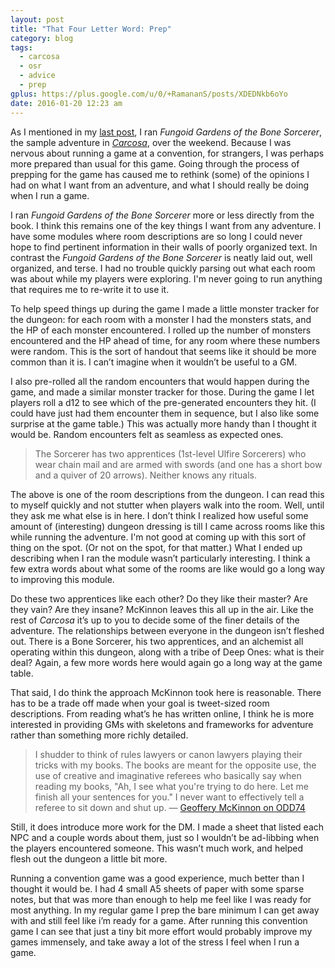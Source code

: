```yaml
---
layout: post
title: "That Four Letter Word: Prep"
category: blog
tags:
  - carcosa
  - osr
  - advice
  - prep
gplus: https://plus.google.com/u/0/+RamananS/posts/XDEDNkb6oYo
date: 2016-01-20 12:23 am
---
```



As I mentioned in my [last post][0], I ran *Fungoid Gardens of the Bone Sorcerer*, the sample adventure in [*Carcosa*][1], over the weekend. Because I was nervous about running a game at a convention, for strangers, I was perhaps more prepared than usual for this game. Going through the process of prepping for the game has caused me to rethink (some) of the opinions I had on what I want from an adventure, and what I should really be doing when I run a game.

I ran *Fungoid Gardens of the Bone Sorcerer* more or less directly from the book. I think this remains one of the key things I want from any adventure. I have some modules where room descriptions are so long I could never hope to find pertinent information in their walls of poorly organized text. In contrast the *Fungoid Gardens of the Bone Sorcerer* is neatly laid out, well organized, and terse. I had no trouble quickly parsing out what each room was about while my players were exploring. I'm never going to run anything that requires me to re-write it to use it.

To help speed things up during the game I made a little monster tracker for the dungeon: for each room with a monster I had the monsters stats, and the HP of each monster encountered. I rolled up the number of monsters encountered and the HP ahead of time, for any room where these numbers were random. This is the sort of handout that seems like it should be more common than it is. I can’t imagine when it wouldn’t be useful to a GM.

I also pre-rolled all the random encounters that would happen during the game, and made a similar monster tracker for those. During the game I let players roll a d12 to see which of the pre-generated encounters they hit. (I could have just had them encounter them in sequence, but I also like some surprise at the game table.) This was actually more handy than I thought it would be. Random encounters felt as seamless as expected ones.

>  The Sorcerer has two apprentices (1st-level Ulfire Sorcerers) who wear chain mail and are armed with swords (and one has a short bow and a quiver of 20 arrows). Neither knows any rituals.

The above is one of the room descriptions from the dungeon. I can read this to myself quickly and not stutter when players walk into the room. Well, until they ask me what else is in here. I don’t think I realized how useful some amount of (interesting) dungeon dressing is till I came across rooms like this while running the adventure. I'm not good at coming up with this sort of thing on the spot. (Or not on the spot, for that matter.)  What I ended up describing when I ran the module wasn’t particularly interesting. I think a few extra words about what some of the rooms are like would go a long way to improving this module.

Do these two apprentices like each other? Do they like their master? Are they vain? Are they insane? McKinnon leaves this all up in the air. Like the rest of *Carcosa* it’s up to you to decide some of the finer details of the adventure. The relationships between everyone in the dungeon isn’t fleshed out. There is a Bone Sorcerer, his two apprentices, and an alchemist all operating within this dungeon, along with a tribe of Deep Ones: what is their deal? Again, a few more words here would again go a long way at the game table.

That said, I do think the approach McKinnon took here is reasonable. There has to be a trade off made when your goal is tweet-sized room descriptions. From reading what’s he has written online, I think he is more interested in providing GMs with skeletons and frameworks for adventure rather than something more richly detailed. 

> I shudder to think of rules lawyers or canon lawyers playing their tricks with my books. The books are meant for the opposite use, the use of creative and imaginative referees who basically say when reading my books, "Ah, I see what you're trying to do here. Let me finish all your sentences for you." I never want to effectively tell a referee to sit down and shut up. — [Geoffery McKinnon on ODD74][2]

Still, it does introduce more work for the DM. I made a sheet that listed each NPC and a couple words about them, just so I wouldn’t be ad-libbing when the players encountered someone. This wasn’t much work, and helped flesh out the dungeon a little bit more.

Running a convention game was a good experience, much better than I thought it would be. I had 4 small A5 sheets of paper with some sparse notes, but that was more than enough to help me feel like I was ready for most anything. In my regular game I prep the bare minimum I can get away with and still feel like i’m ready for a game. After running this convention game I can see that just a tiny bit more effort would probably improve my games immensely, and take away a lot of the stress I feel when I run a game.


[0]: /blog/oscon-5-5/
[1]: /review/carcosa/
[2]: http://odd74.proboards.com/thread/9927/rpgpundit-hates-isle-unknown
